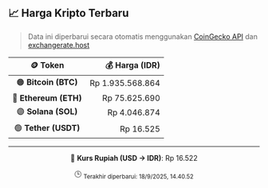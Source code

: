 

<!-- HARGA_KRIPTO -->
## 📈 Harga Kripto Terbaru

> Data ini diperbarui secara otomatis menggunakan [CoinGecko API](https://www.coingecko.com/) dan [exchangerate.host](https://exchangerate.host/)

<div align="center">

| 🪙 Token | 💰 Harga (IDR) |
|:------:|---------------:|
| 🟠 **Bitcoin (BTC)**   | Rp 1.935.568.864 |
| 🔵 **Ethereum (ETH)**  | Rp 75.625.690 |
| 🟣 **Solana (SOL)**    | Rp 4.046.874 |
| 🟢 **Tether (USDT)**   | Rp 16.525 |

---

💱 **Kurs Rupiah (USD → IDR)**: Rp 16.522

🕒 <sub>Terakhir diperbarui: 18/9/2025, 14.40.52</sub>

</div>
<!-- /HARGA_KRIPTO -->